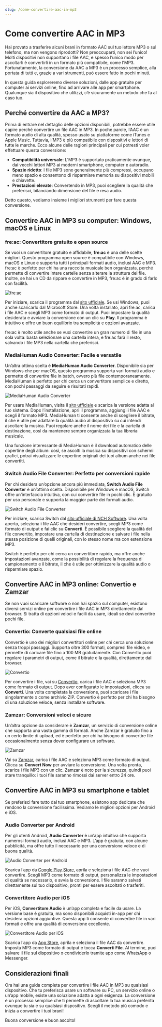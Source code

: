 ```yaml
---
slug: /come-convertire-aac-in-mp3
---
```

# Come convertire AAC in MP3

Hai provato a trasferire alcuni brani in formato AAC sul tuo lettore MP3 o sul telefono, ma non vengono riprodotti? Non preoccuparti, non sei l’unico! Molti dispositivi non supportano i file AAC, e spesso l’unico modo per ascoltarli è convertirli in un formato più compatibile, come l’MP3. Fortunatamente, la conversione da AAC a MP3 è un processo semplice, alla portata di tutti e, grazie a vari strumenti, può essere fatto in pochi minuti.

In questa guida esploreremo diverse soluzioni, dalle app gratuite per computer ai servizi online, fino ad arrivare alle app per smartphone. Qualunque sia il dispositivo che utilizzi, c’è sicuramente un metodo che fa al caso tuo.

## Perché convertire da AAC a MP3?

Prima di entrare nel dettaglio delle opzioni disponibili, potrebbe essere utile capire perché convertire un file AAC in MP3. In poche parole, l’AAC è un formato audio di alta qualità, spesso usato su piattaforme come iTunes e Apple Music. Tuttavia, l’MP3 è più compatibile con dispositivi e lettori di tutte le marche. Ecco alcune delle ragioni principali per cui potresti voler effettuare questa conversione:

- **Compatibilità universale**: L’MP3 è supportato praticamente ovunque, dai vecchi lettori MP3 ai moderni smartphone, computer e autoradio.
- **Spazio ridotto**: I file MP3 sono generalmente più compressi, occupano meno spazio e consentono di risparmiare memoria su dispositivi mobili e chiavette.
- **Prestazioni elevate**: Convertendo in MP3, puoi scegliere la qualità che preferisci, bilanciando dimensione del file e resa audio.
  
Detto questo, vediamo insieme i migliori strumenti per fare questa conversione.

## Convertire AAC in MP3 su computer: Windows, macOS e Linux

### fre:ac: Convertitore gratuito e open source

Se vuoi un convertitore gratuito e affidabile, **fre:ac** è una delle scelte migliori. Questo programma open source è compatibile con Windows, macOS e Linux e supporta tutti i principali formati audio, inclusi AAC e MP3. fre:ac è perfetto per chi ha una raccolta musicale ben organizzata, perché permette di convertire intere cartelle senza alterare la struttura dei file. Inoltre, se hai un CD da rippare e convertire in MP3, fre:ac è in grado di farlo con facilità.

![fre:ac](/guide-img/output/a448edf.jpg)

Per iniziare, scarica il programma dal [sito ufficiale](http://www.freac.org/). Se usi Windows, puoi anche scaricarlo dal Microsoft Store. Una volta installato, apri fre:ac, carica i file AAC e scegli MP3 come formato di output. Puoi impostare la qualità desiderata e avviare la conversione con un clic su **Play**. Il programma è intuitivo e offre un buon equilibrio tra semplicità e opzioni avanzate.

fre:ac è molto utile anche se vuoi convertire un gran numero di file in una sola volta: basta selezionare una cartella intera, e fre:ac farà il resto, salvando i file MP3 nella cartella che preferisci.

### MediaHuman Audio Converter: Facile e versatile

Un’altra ottima scelta è **MediaHuman Audio Converter**. Disponibile sia per Windows che per macOS, questo programma supporta vari formati audio e permette di convertire file in batch, ovvero più file contemporaneamente. MediaHuman è perfetto per chi cerca un convertitore semplice e diretto, con pochi passaggi da seguire e risultati rapidi.

![MediaHuman Audio Converter](/guide-img/output/3a00561e.jpg)

Per usare MediaHuman, visita il [sito ufficiale](https://www.mediahuman.com/it/audio-converter/) e scarica la versione adatta al tuo sistema. Dopo l’installazione, apri il programma, aggiungi i file AAC e scegli il formato MP3. MediaHuman ti consente anche di scegliere il bitrate, il che è utile per adattare la qualità audio al dispositivo su cui intendi ascoltare la musica. Puoi regolare anche il nome dei file e la cartella di destinazione, così da mantenere sempre organizzata la tua libreria musicale.

Una funzione interessante di MediaHuman è il download automatico delle copertine degli album: così, se ascolti la musica su dispositivi con schermi grafici, potrai visualizzare le copertine originali dei tuoi album anche nei file convertiti.

### Switch Audio File Converter: Perfetto per conversioni rapide

Per chi desidera un’opzione ancora più immediata, **Switch Audio File Converter** è un’ottima scelta. Disponibile per Windows e macOS, Switch offre un’interfaccia intuitiva, con cui convertire file in pochi clic. È gratuito per uso personale e supporta la maggior parte dei formati audio.

![Switch Audio File Converter](/guide-img/output/c129f388.jpg)

Per iniziare, scarica Switch dal [sito ufficiale di NCH Software](https://www.nch.com.au/switch/index.html#). Una volta aperto, seleziona i file AAC che desideri convertire, scegli MP3 come formato di output e fai clic su **Converti**. È possibile scegliere la qualità del file convertito, impostare una cartella di destinazione e salvare i file nella stessa posizione di quelli originali, con lo stesso nome ma con estensione MP3.

Switch è perfetto per chi cerca un convertitore rapido, ma offre anche impostazioni avanzate, come la possibilità di regolare la frequenza di campionamento e il bitrate, il che è utile per ottimizzare la qualità audio o risparmiare spazio.

## Convertire AAC in MP3 online: Convertio e Zamzar

Se non vuoi scaricare software o non hai spazio sul computer, esistono diversi servizi online per convertire i file AAC in MP3 direttamente dal browser. Si tratta di opzioni veloci e facili da usare, ideali se devi convertire pochi file.

### Convertio: Converte qualsiasi file online

Convertio è uno dei migliori convertitori online per chi cerca una soluzione senza troppi passaggi. Supporta oltre 300 formati, compresi file video, e permette di caricare file fino a 100 MB gratuitamente. Con Convertio puoi regolare i parametri di output, come il bitrate e la qualità, direttamente dal browser.

![Convertio](/guide-img/output/81c52bd.jpg)

Per convertire i file, vai su [Convertio](https://convertio.co/it/), carica i file AAC e seleziona MP3 come formato di output. Dopo aver configurato le impostazioni, clicca su **Converti**. Una volta completata la conversione, puoi scaricare i file singolarmente o come archivio ZIP. Convertio è perfetto per chi ha bisogno di una soluzione veloce, senza installare software.

### Zamzar: Conversioni veloci e sicure

Un’altra opzione da considerare è **Zamzar**, un servizio di conversione online che supporta una vasta gamma di formati. Anche Zamzar è gratuito fino a un certo limite di upload, ed è perfetto per chi ha bisogno di convertire file occasionalmente senza dover configurare un software.

![Zamzar](/guide-img/output/217ffd53.jpg)

Vai su [Zamzar](https://www.zamzar.com), carica i file AAC e seleziona MP3 come formato di output. Clicca su **Convert Now** per avviare la conversione. Una volta pronta, scarica i file MP3 con un clic. Zamzar è noto per la sicurezza, quindi puoi stare tranquillo: i tuoi file saranno rimossi dai server entro 24 ore.

## Convertire AAC in MP3 su smartphone e tablet

Se preferisci fare tutto dal tuo smartphone, esistono app dedicate che rendono la conversione facilissima. Vediamo le migliori opzioni per Android e iOS.

### Audio Converter per Android

Per gli utenti Android, **Audio Converter** è un’app intuitiva che supporta numerosi formati audio, inclusi AAC e MP3. L’app è gratuita, con alcune pubblicità, ma offre tutto il necessario per una conversione veloce e di buona qualità.

![Audio Converter per Android](/guide-img/output/8aac2d3c.jpg)

Scarica l’app da [Google Play Store](https://play.google.com/store/apps/details?id=com.bdroid.audiomediaconverter), aprila e seleziona i file AAC che vuoi convertire. Scegli MP3 come formato di output, personalizza le impostazioni di qualità se necessario, e avvia la conversione. I file saranno salvati direttamente sul tuo dispositivo, pronti per essere ascoltati o trasferiti.

### Convertitore Audio per iOS

Per iOS, **Convertitore Audio** è un’app completa e facile da usare. La versione base è gratuita, ma sono disponibili acquisti in-app per chi desidera opzioni aggiuntive. Questa app ti consente di convertire file in vari formati e offre una qualità di conversione eccellente.

![Convertitore Audio per iOS](/guide-img/output/469bd959.jpg)

Scarica l’app da [App Store](https://apps.apple.com/it/app/convertitore-audio/id889643660), aprila e seleziona il file AAC da convertire. Imposta MP3 come formato di output e tocca **Converti File**. Al termine, puoi salvare il file sul dispositivo o condividerlo tramite app come WhatsApp o Messenger.

## Considerazioni finali

Ora hai una guida completa per convertire i file AAC in MP3 su qualsiasi dispositivo. Che tu preferisca usare un software su PC, un servizio online o un’app mobile, esiste una soluzione adatta a ogni esigenza. La conversione è un processo semplice che ti permette di ascoltare la tua musica preferita ovunque tu sia e su qualsiasi dispositivo. Scegli il metodo più comodo e inizia a convertire i tuoi brani!

Buona conversione e buon ascolto!
